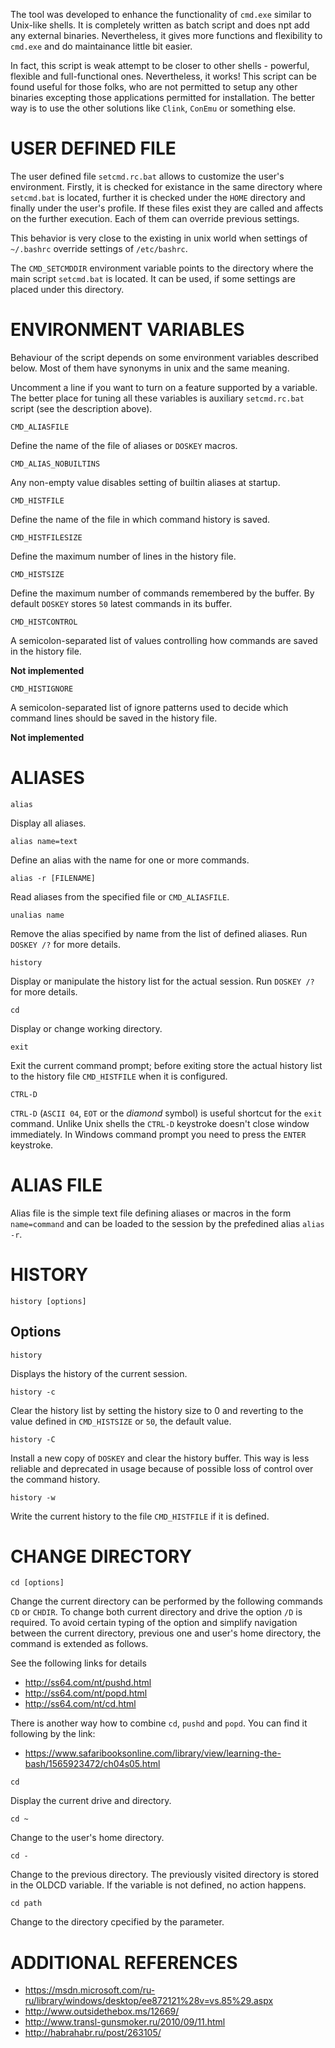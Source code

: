 
The tool was developed to enhance the functionality of `cmd.exe` 
similar to Unix-like shells. It is completely written as batch script 
and does npt add any external binaries. Nevertheless, it gives more 
functions and flexibility to `cmd.exe` and do maintainance little bit 
easier. 

In fact, this script is weak attempt to be closer to other shells - 
powerful, flexible and full-functional ones. Nevertheless, it works! 
This script can be found useful for those folks, who are not permitted 
to setup any other binaries excepting those applications permitted for 
installation. The better way is to use the other solutions like 
`Clink`, `ConEmu` or something else. 


# USER DEFINED FILE


The user defined file `setcmd.rc.bat` allows to customize the user's 
environment. Firstly, it is checked for existance in the same directory 
where `setcmd.bat` is located, further it is checked under the `HOME` 
directory and finally under the user's profile. If these files exist 
they are called and affects on the further execution. Each of them can 
override previous settings. 

This behavior is very close to the existing in unix world when settings 
of `~/.bashrc` override settings of `/etc/bashrc`. 

The `CMD_SETCMDDIR` environment variable points to the directory where 
the main script `setcmd.bat` is located. It can be used, if some 
settings are placed under this directory. 


# ENVIRONMENT VARIABLES


Behaviour of the script depends on some environment variables described 
below. Most of them have synonyms in unix and the same meaning. 

Uncomment a line if you want to turn on a feature supported by a 
variable. The better place for tuning all these variables is auxiliary 
`setcmd.rc.bat` script (see the description above). 


`CMD_ALIASFILE`

Define the name of the file of aliases or `DOSKEY` macros. 


`CMD_ALIAS_NOBUILTINS`

Any non-empty value disables setting of builtin aliases at startup. 


`CMD_HISTFILE`

Define the name of the file in which command history is saved. 


`CMD_HISTFILESIZE`

Define the maximum number of lines in the history file. 


`CMD_HISTSIZE`

Define the maximum number of commands remembered by the buffer. 
By default `DOSKEY` stores `50` latest commands in its buffer. 


`CMD_HISTCONTROL`

A semicolon-separated list of values controlling how commands are saved 
in the history file. 

**Not implemented**


`CMD_HISTIGNORE`

A semicolon-separated list of ignore patterns used to decide which 
command lines should be saved in the history file. 

**Not implemented**


# ALIASES


`alias`

Display all aliases.


`alias name=text`

Define an alias with the name for one or more commands.


`alias -r [FILENAME]`

Read aliases from the specified file or `CMD_ALIASFILE`.


`unalias name`

Remove the alias specified by name from the list of defined aliases.
Run `DOSKEY /?` for more details.


`history`

Display or manipulate the history list for the actual session. 
Run `DOSKEY /?` for more details.


`cd`

Display or change working directory. 


`exit`

Exit the current command prompt; before exiting store the actual 
history list to the history file `CMD_HISTFILE` when it is configured. 


`CTRL-D`

`CTRL-D` (`ASCII 04`, `EOT` or the *diamond* symbol) is useful shortcut 
for the `exit` command. Unlike Unix shells the `CTRL-D` keystroke 
doesn't close window immediately. In Windows command prompt you need to 
press the `ENTER` keystroke. 


# ALIAS FILE


Alias file is the simple text file defining aliases or macros in the 
form `name=command` and can be loaded to the session by the prefedined 
alias `alias -r`.


# HISTORY


`history [options]`


## Options


`history`

Displays the history of the current session.


`history -c`

Clear the history list by setting the history size to 0 and reverting 
to the value defined in `CMD_HISTSIZE` or `50`, the default value. 


`history -C`

Install a new copy of `DOSKEY` and clear the history buffer. This way 
is less reliable and deprecated in usage because of possible loss of 
control over the command history. 


`history -w`

Write the current history to the file `CMD_HISTFILE` if it is defined. 


# CHANGE DIRECTORY


`cd [options]`


Change the current directory can be performed by the following commands 
`CD` or `CHDIR`. To change both current directory and drive the option 
`/D` is required. To avoid certain typing of the option and simplify 
navigation between the current directory, previous one and user's home 
directory, the command is extended as follows.

See the following links for details

* http://ss64.com/nt/pushd.html
* http://ss64.com/nt/popd.html
* http://ss64.com/nt/cd.html

There is another way how to combine `cd`, `pushd` and `popd`. You can 
find it following by the link:

* https://www.safaribooksonline.com/library/view/learning-the-bash/1565923472/ch04s05.html


`cd`

Display the current drive and directory.


`cd ~`

Change to the user's home directory.


`cd -`

Change to the previous directory. The previously visited directory is 
stored in the OLDCD variable. If the variable is not defined, no action 
happens. 


`cd path`

Change to the directory cpecified by the parameter.


# ADDITIONAL REFERENCES

* https://msdn.microsoft.com/ru-ru/library/windows/desktop/ee872121%28v=vs.85%29.aspx
* http://www.outsidethebox.ms/12669/
* http://www.transl-gunsmoker.ru/2010/09/11.html
* http://habrahabr.ru/post/263105/

